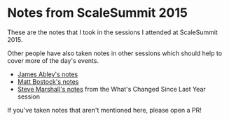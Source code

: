 # Notes from ScaleSummit 2015

These are the notes that I took in the sessions I attended at
ScaleSummit 2015.

Other people have also taken notes in other sessions which should help
to cover more of the day's events.

* [James Abley's notes](http://www.confnotes.club/events/scale-summit-2015/2015-03-27.html)
* [Matt Bostock's notes](http://tech.mattbostock.com/2015/03/28/scale-summit/)
* [Steve Marshall's notes](https://gist.github.com/SteveMarshall/1f2d733f2cb8dda330bc)
  from the What's Changed Since Last Year session

If you've taken notes that aren't mentioned here, please open a PR!
